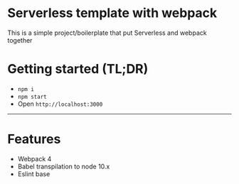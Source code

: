 Serverless template with webpack
=

This is a simple project/boilerplate that put Serverless and webpack together

# Getting started (TL;DR)

- `npm i`
- `npm start`
- Open `http://localhost:3000`

---

# Features

- Webpack 4
- Babel transpilation to node 10.x
- Eslint base
